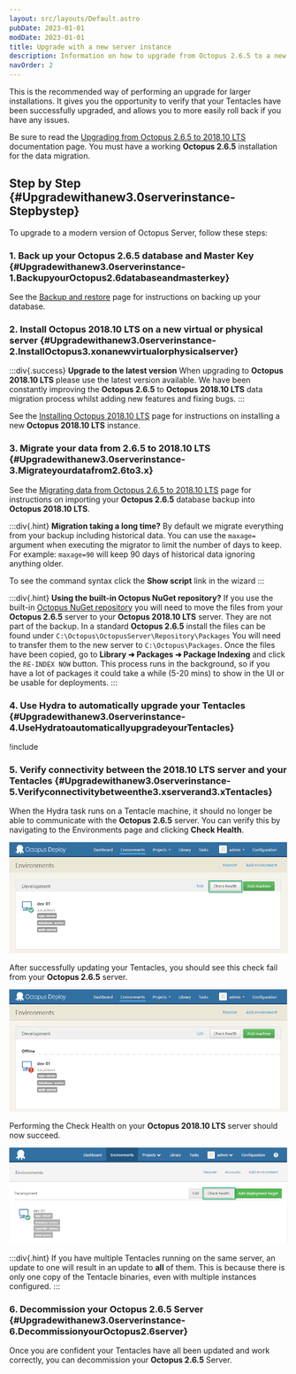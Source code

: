 ```yaml
---
layout: src/layouts/Default.astro
pubDate: 2023-01-01
modDate: 2023-01-01
title: Upgrade with a new server instance
description: Information on how to upgrade from Octopus 2.6.5 to a new Octopus instance.
navOrder: 2
---
```


This is the recommended way of performing an upgrade for larger installations. It gives you the opportunity to verify that your Tentacles have been successfully upgraded, and allows you to more easily roll back if you have any issues.

Be sure to read the [Upgrading from Octopus 2.6.5 to 2018.10 LTS](/docs/administration/upgrading/legacy/upgrading-from-octopus-2.6.5-2018.10lts) documentation page. You must have a working **Octopus 2.6.5** installation for the data migration.

## Step by Step {#Upgradewithanew3.0serverinstance-Stepbystep}

To upgrade to a modern version of Octopus Server, follow these steps:

### 1. Back up your Octopus 2.6.5 database and Master Key {#Upgradewithanew3.0serverinstance-1.BackupyourOctopus2.6databaseandmasterkey}

See the [Backup and restore](/docs/administration/upgrading/legacy/upgrading-from-octopus-2.6.5-2018.10lts/backup-2.6) page for instructions on backing up your database.

### 2. Install Octopus 2018.10 LTS on a new virtual or physical server {#Upgradewithanew3.0serverinstance-2.InstallOctopus3.xonanewvirtualorphysicalserver}

:::div{.success}
**Upgrade to the latest version**
When upgrading to **Octopus 2018.10 LTS** please use the latest version available. We have been constantly improving the **Octopus 2.6.5** to **Octopus 2018.10 LTS** data migration process whilst adding new features and fixing bugs.
:::

See the [Installing Octopus 2018.10 LTS](/docs/installation) page for instructions on installing a new **Octopus 2018.10 LTS** instance.

### 3. Migrate your data from 2.6.5 to 2018.10 LTS {#Upgradewithanew3.0serverinstance-3.Migrateyourdatafrom2.6to3.x}

See the [Migrating data from Octopus 2.6.5 to 2018.10 LTS](/docs/administration/upgrading/legacy/upgrading-from-octopus-2.6.5-2018.10lts/migrating-data-from-octopus-2.6.5-2018.10lts) page for instructions on importing your **Octopus 2.6.5** database backup into **Octopus 2018.10 LTS**.

:::div{.hint}
**Migration taking a long time?**
By default we migrate everything from your backup including historical data. You can use the `maxage=` argument when executing the migrator to limit the number of days to keep. For example: `maxage=90` will keep 90 days of historical data ignoring anything older.

To see the command syntax click the **Show script** link in the wizard
:::

:::div{.hint}
**Using the built-in Octopus NuGet repository?**
If you use the built-in [Octopus NuGet repository](/docs/packaging-applications/package-repositories) you will need to move the files from your **Octopus 2.6.5** server to your **Octopus 2018.10 LTS** server. They are not part of the backup.
In a standard **Octopus 2.6.5** install the files can be found under `C:\Octopus\OctopusServer\Repository\Packages`
You will need to transfer them to the new server to `C:\Octopus\Packages`. Once the files have been copied, go to **Library ➜ Packages ➜ Package Indexing** and click the `RE-INDEX NOW` button. This process runs in the background, so if you have a lot of packages it could take a while (5-20 mins) to show in the UI or be usable for deployments.
:::

### 4. Use Hydra to automatically upgrade your Tentacles {#Upgradewithanew3.0serverinstance-4.UseHydratoautomaticallyupgradeyourTentacles}

!include <using-hydra>

### 5. Verify connectivity between the 2018.10 LTS server and your Tentacles {#Upgradewithanew3.0serverinstance-5.Verifyconnectivitybetweenthe3.xserverand3.xTentacles}

When the Hydra task runs on a Tentacle machine, it should no longer be able to communicate with the **Octopus 2.6.5** server. You can verify this by navigating to the Environments page and clicking **Check Health**.

![](/docs/administration/upgrading/legacy/upgrading-from-octopus-2.6.5-2018.10lts/images/3278012.png "width=500")

After successfully updating your Tentacles, you should see this check fail from your **Octopus 2.6.5** server.

![](/docs/administration/upgrading/legacy/upgrading-from-octopus-2.6.5-2018.10lts/images/3278011.png "width=500")

Performing the Check Health on your **Octopus 2018.10 LTS** server should now succeed.

![](/docs/administration/upgrading/legacy/upgrading-from-octopus-2.6.5-2018.10lts/images/3278009.png "width=500")

:::div{.hint}
If you have multiple Tentacles running on the same server, an update to one will result in an update to **all** of them. This is because there is only one copy of the Tentacle binaries, even with multiple instances configured.
:::

### 6. Decommission your Octopus 2.6.5 Server {#Upgradewithanew3.0serverinstance-6.DecommissionyourOctopus2.6server}

Once you are confident your Tentacles have all been updated and work correctly, you can decommission your **Octopus 2.6.5** Server.

